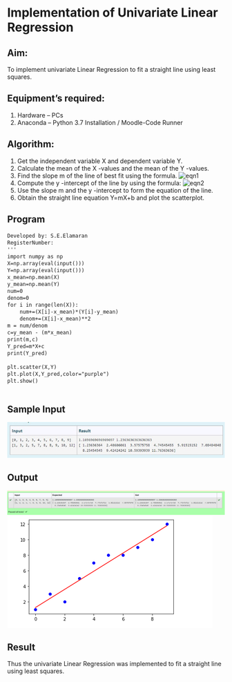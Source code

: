 # Implementation of Univariate Linear Regression
## Aim:
To implement univariate Linear Regression to fit a straight line using least squares.
## Equipment’s required:
1.	Hardware – PCs
2.	Anaconda – Python 3.7 Installation / Moodle-Code Runner
## Algorithm:
1.	Get the independent variable X and dependent variable Y.
2.	Calculate the mean of the X -values and the mean of the Y -values.
3.	Find the slope m of the line of best fit using the formula.
 ![eqn1](./eq1.jpg)
4.	Compute the y -intercept of the line by using the formula:
![eqn2](./eq2.jpg)  
5.	Use the slope m and the y -intercept to form the equation of the line.
6.	Obtain the straight line equation Y=mX+b and plot the scatterplot.
## Program
```Program for Univariate linear regression using the least squares method.
Developed by: S.E.Elamaran
RegisterNumber: 
'''
import numpy as np
X=np.array(eval(input()))
Y=np.array(eval(input()))
x_mean=np.mean(X)
y_mean=np.mean(Y)
num=0
denom=0
for i in range(len(X)):
    num+=(X[i]-x_mean)*(Y[i]-y_mean)
    denom+=(X[i]-x_mean)**2
m = num/denom
c=y_mean - (m*x_mean)
print(m,c)
Y_pred=m*X+c
print(Y_pred)

plt.scatter(X,Y)
plt.plot(X,Y_pred,color="purple")
plt.show()


```
## Sample Input 
![Input](unisamp.jpg)
## Output
![Output](192.png)
![Output](qwert.png)
## Result
Thus the univariate Linear Regression was implemented to fit a straight line using least squares.
